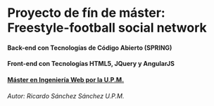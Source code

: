 # Proyecto de fín de máster: Freestyle-football social network
#### Back-end con Tecnologías de Código Abierto (SPRING)
#### Front-end con Tecnologías HTML5, JQuery y AngularJS
#### [Máster en Ingeniería Web por la U.P.M.](http://miw.etsisi.upm.es)




###### Autor: Ricardo Sánchez Sánchez U.P.M.

